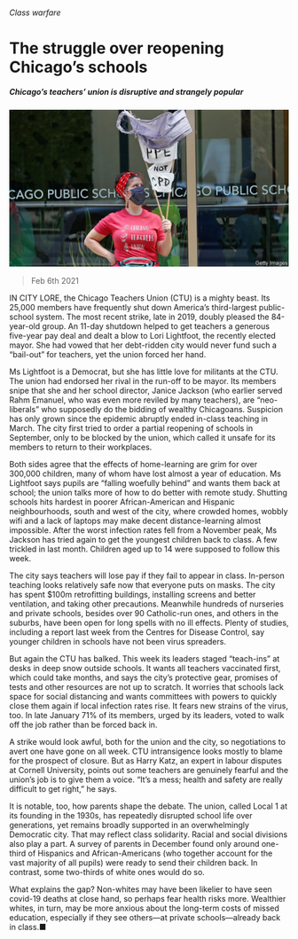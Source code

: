 ###### Class warfare

# The struggle over reopening Chicago’s schools 

##### Chicago’s teachers’ union is disruptive and strangely popular 

![image](images/20210206_USP004_0.jpg) 

> Feb 6th 2021 


IN CITY LORE, the Chicago Teachers Union (CTU) is a mighty beast. Its 25,000 members have frequently shut down America’s third-largest public-school system. The most recent strike, late in 2019, doubly pleased the 84-year-old group. An 11-day shutdown helped to get teachers a generous five-year pay deal and dealt a blow to Lori Lightfoot, the recently elected mayor. She had vowed that her debt-ridden city would never fund such a “bail-out” for teachers, yet the union forced her hand.


Ms Lightfoot is a Democrat, but she has little love for militants at the CTU. The union had endorsed her rival in the run-off to be mayor. Its members snipe that she and her school director, Janice Jackson (who earlier served Rahm Emanuel, who was even more reviled by many teachers), are “neo-liberals” who supposedly do the bidding of wealthy Chicagoans. Suspicion has only grown since the epidemic abruptly ended in-class teaching in March. The city first tried to order a partial reopening of schools in September, only to be blocked by the union, which called it unsafe for its members to return to their workplaces.



Both sides agree that the effects of home-learning are grim for over 300,000 children, many of whom have lost almost a year of education. Ms Lightfoot says pupils are “falling woefully behind” and wants them back at school; the union talks more of how to do better with remote study. Shutting schools hits hardest in poorer African-American and Hispanic neighbourhoods, south and west of the city, where crowded homes, wobbly wifi and a lack of laptops may make decent distance-learning almost impossible. After the worst infection rates fell from a November peak, Ms Jackson has tried again to get the youngest children back to class. A few trickled in last month. Children aged up to 14 were supposed to follow this week.


The city says teachers will lose pay if they fail to appear in class. In-person teaching looks relatively safe now that everyone puts on masks. The city has spent $100m retrofitting buildings, installing screens and better ventilation, and taking other precautions. Meanwhile hundreds of nurseries and private schools, besides over 90 Catholic-run ones, and others in the suburbs, have been open for long spells with no ill effects. Plenty of studies, including a report last week from the Centres for Disease Control, say younger children in schools have not been virus spreaders.


But again the CTU has balked. This week its leaders staged “teach-ins” at desks in deep snow outside schools. It wants all teachers vaccinated first, which could take months, and says the city’s protective gear, promises of tests and other resources are not up to scratch. It worries that schools lack space for social distancing and wants committees with powers to quickly close them again if local infection rates rise. It fears new strains of the virus, too. In late January 71% of its members, urged by its leaders, voted to walk off the job rather than be forced back in.


A strike would look awful, both for the union and the city, so negotiations to avert one have gone on all week. CTU intransigence looks mostly to blame for the prospect of closure. But as Harry Katz, an expert in labour disputes at Cornell University, points out some teachers are genuinely fearful and the union’s job is to give them a voice. “It’s a mess; health and safety are really difficult to get right,” he says.


It is notable, too, how parents shape the debate. The union, called Local 1 at its founding in the 1930s, has repeatedly disrupted school life over generations, yet remains broadly supported in an overwhelmingly Democratic city. That may reflect class solidarity. Racial and social divisions also play a part. A survey of parents in December found only around one-third of Hispanics and African-Americans (who together account for the vast majority of all pupils) were ready to send their children back. In contrast, some two-thirds of white ones would do so.


What explains the gap? Non-whites may have been likelier to have seen covid-19 deaths at close hand, so perhaps fear health risks more. Wealthier whites, in turn, may be more anxious about the long-term costs of missed education, especially if they see others—at private schools—already back in class.■

